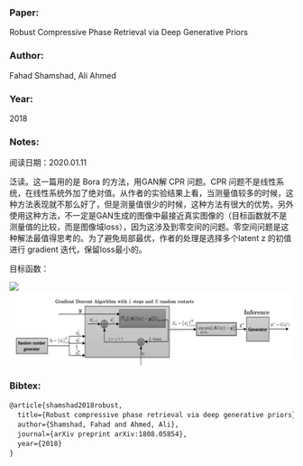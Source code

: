 ### Paper:

Robust Compressive Phase Retrieval via Deep Generative Priors

### Author:

Fahad Shamshad, Ali Ahmed

### Year:

2018

### Notes:

阅读日期：2020.01.11

泛读。这一篇用的是 Bora 的方法，用GAN解 CPR 问题。CPR 问题不是线性系统，在线性系统外加了绝对值。从作者的实验结果上看，当测量值较多的时候，这种方法表现就不那么好了，但是测量值很少的时候，这种方法有很大的优势。另外使用这种方法，不一定是GAN生成的图像中最接近真实图像的（目标函数就不是测量值的比较，而是图像域loss），因为这涉及到零空间的问题。零空间问题是这种解法最值得思考的。为了避免局部最优，作者的处理是选择多个latent z 的初值进行 gradient 迭代，保留loss最小的。

目标函数：

<img src="http://latex.codecogs.com/svg.latex? \boldsymbol{z}^{*}=\underset{\boldsymbol{z} \in \mathbb{R}^{k}}{\operatorname{argmin}}\|\boldsymbol{y}-| \boldsymbol{A} G(\boldsymbol{z})\|^{2}"  border="0"/>

<img src="https://raw.githubusercontent.com/Theodore-PKU/pictures/master/%E6%88%AA%E5%B1%8F2020-01-11%E4%B8%8B%E5%8D%887.44.39.png"/>

### Bibtex:

```latex
@article{shamshad2018robust,
  title={Robust compressive phase retrieval via deep generative priors},
  author={Shamshad, Fahad and Ahmed, Ali},
  journal={arXiv preprint arXiv:1808.05854},
  year={2018}
}
```

